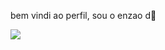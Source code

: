 bem vindi ao perfil, sou o enzao d🤙


![](https://github.com/user-attachments/assets/f29c16a6-8fb1-45e7-a259-513ee9b56a55)
